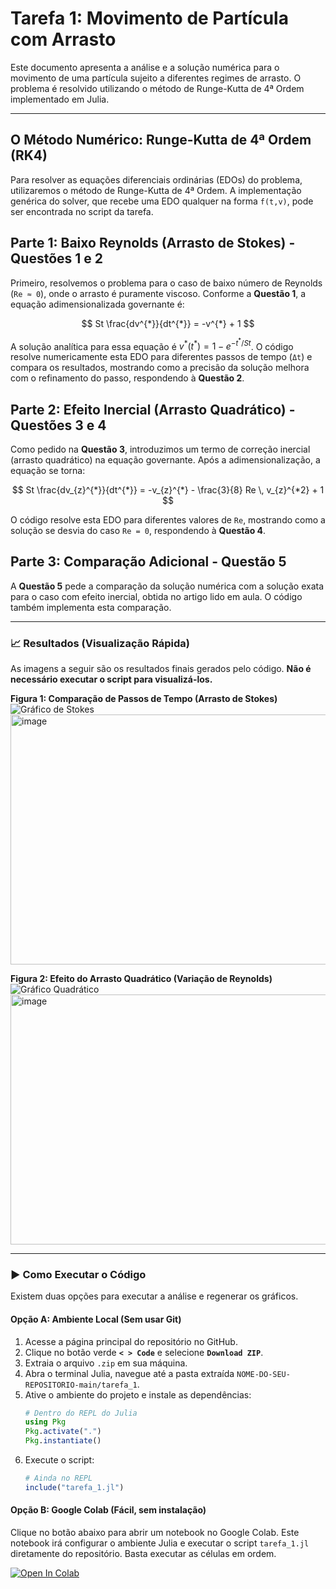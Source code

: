 # Tarefa 1: Movimento de Partícula com Arrasto

Este documento apresenta a análise e a solução numérica para o movimento de uma partícula sujeito a diferentes regimes de arrasto. O problema é resolvido utilizando o método de Runge-Kutta de 4ª Ordem implementado em Julia.

---

## O Método Numérico: Runge-Kutta de 4ª Ordem (RK4)

Para resolver as equações diferenciais ordinárias (EDOs) do problema, utilizaremos o método de Runge-Kutta de 4ª Ordem. A implementação genérica do solver, que recebe uma EDO qualquer na forma `f(t,v)`, pode ser encontrada no script da tarefa.

## Parte 1: Baixo Reynolds (Arrasto de Stokes) - Questões 1 e 2

Primeiro, resolvemos o problema para o caso de baixo número de Reynolds (`Re ≈ 0`), onde o arrasto é puramente viscoso. Conforme a **Questão 1**, a equação adimensionalizada governante é:

$$ St \frac{dv^{*}}{dt^{*}} = -v^{*} + 1 $$

A solução analítica para essa equação é $v^{*}(t^{*}) = 1 - e^{-t^{*}/St}$. O código resolve numericamente esta EDO para diferentes passos de tempo (`Δt`) e compara os resultados, mostrando como a precisão da solução melhora com o refinamento do passo, respondendo à **Questão 2**.

## Parte 2: Efeito Inercial (Arrasto Quadrático) - Questões 3 e 4

Como pedido na **Questão 3**, introduzimos um termo de correção inercial (arrasto quadrático) na equação governante. Após a adimensionalização, a equação se torna:

$$ St \frac{dv_{z}^{*}}{dt^{*}} = -v_{z}^{*} - \frac{3}{8} Re \, v_{z}^{*2} + 1 $$

O código resolve esta EDO para diferentes valores de `Re`, mostrando como a solução se desvia do caso `Re = 0`, respondendo à **Questão 4**.

## Parte 3: Comparação Adicional - Questão 5

A **Questão 5** pede a comparação da solução numérica com a solução exata para o caso com efeito inercial, obtida no artigo lido em aula. O código também implementa esta comparação.

---

### 📈 Resultados (Visualização Rápida)

As imagens a seguir são os resultados finais gerados pelo código. **Não é necessário executar o script para visualizá-los.**

**Figura 1: Comparação de Passos de Tempo (Arrasto de Stokes)**
![Gráfico de Stokes](./grafico_stokes_comparacao_dt.png)
<img width="600" height="400" alt="image" src="https://github.com/user-attachments/assets/1b38515b-ce26-48ff-b99b-eb63b875ab1f" />

**Figura 2: Efeito do Arrasto Quadrático (Variação de Reynolds)**
![Gráfico Quadrático](./grafico_quadratico_comparacao_re.png)
<img width="600" height="400" alt="image" src="https://github.com/user-attachments/assets/7fe74c60-d94e-4800-a90c-010c62136168" />



---

### ▶️ Como Executar o Código

Existem duas opções para executar a análise e regenerar os gráficos.

#### Opção A: Ambiente Local (Sem usar Git)

1.  Acesse a página principal do repositório no GitHub.
2.  Clique no botão verde **`< > Code`** e selecione **`Download ZIP`**.
3.  Extraia o arquivo `.zip` em sua máquina.
4.  Abra o terminal Julia, navegue até a pasta extraída `NOME-DO-SEU-REPOSITORIO-main/tarefa_1`.
5.  Ative o ambiente do projeto e instale as dependências:
    ```julia
    # Dentro do REPL do Julia
    using Pkg
    Pkg.activate(".")
    Pkg.instantiate()
    ```
6.  Execute o script:
    ```julia
    # Ainda no REPL
    include("tarefa_1.jl")
    ```

#### Opção B: Google Colab (Fácil, sem instalação)

Clique no botão abaixo para abrir um notebook no Google Colab. Este notebook irá configurar o ambiente Julia e executar o script `tarefa_1.jl` diretamente do repositório. Basta executar as células em ordem.

[![Open In Colab](https://colab.research.google.com/assets/colab-badge.svg)](https://colab.research.google.com/github/SEU_USUARIO/SEU_REPOSITORIO/blob/main/tarefa_1/executar_tarefa_1.ipynb)
